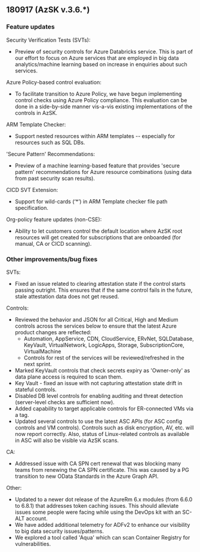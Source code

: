## 180917 (AzSK v.3.6.*)
  
### Feature updates

Security Verification Tests (SVTs):
* Preview of security controls for Azure Databricks service. This is part of our effort to focus on Azure services that are employed in big data analytics/machine learning based on increase in enquiries about such services.

Azure Policy-based control evaluation:
* To facilitate transition to Azure Policy, we have begun implementing control checks using Azure Policy compliance. This evaluation can be done in a side-by-side manner vis-a-vis existing implementations of the controls in AzSK.

ARM Template Checker:
* Support nested resources within ARM templates -- especially for resources such as SQL DBs.

'Secure Pattern' Recommendations:
* Preview of a machine learning-based feature that provides 'secure pattern' recommendations for Azure resource combinations (using data from past security scan results).

CICD SVT Extension:
* Support for wild-cards (‘*’) in ARM Template checker file path specification.

Org-policy feature updates (non-CSE):
* Ability to let customers control the default location where AzSK root resources will get created for subscriptions that are onboarded (for manual, CA or CICD scanning).

### Other improvements/bug fixes

SVTs: 
* Fixed an issue related to clearing attestation state if the control starts passing outright. This ensures that if the same control fails in the future, stale attestation data does not get reused.

Controls: 
* Reviewed the behavior and JSON for all Critical, High and Medium controls across the services below to ensure that the latest Azure product changes are reflected:
	* Automation, AppService, CDN, CloudService, ERvNet, SQLDatabase, KeyVault, VirtualNetwork, LogicApps, Storage, SubscriptionCore, VirtualMachine
	* Controls for rest of the services will be reviewed/refreshed in the next sprint.
* Marked KeyVault controls that check secrets expiry as 'Owner-only' as data plane access is required to scan them.
* Key Vault - fixed an issue with not capturing attestation state drift in stateful controls.
* Disabled DB level controls for enabling auditing and threat detection (server-level checks are sufficient now).
* Added capability to target applicable controls for ER-connected VMs via a tag.
* Updated several controls to use the latest ASC APIs (for ASC config controls and VM controls). Controls such as disk encryption, AV, etc. will now report correctly. Also, status of Linux-related controls as available in ASC will also be visible via AzSK scans.

CA: 
* Addressed issue with CA SPN cert renewal that was blocking many teams from renewing the CA SPN certificate. This was caused by a PG transition to new OData Standards in the Azure Graph API. 

Other:
* Updated to a newer dot release of the AzureRm 6.x modules (from 6.6.0 to 6.8.1) that addresses token caching issues. This should alleviate issues some people were facing while using the DevOps kit with an SC-ALT account.
* We have added additional telemetry for ADFv2 to enhance our visibility to big data security issues/patterns.
* We explored a tool called 'Aqua' which can scan Container Registry for vulnerabilities. 





